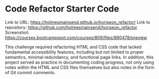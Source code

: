 # Code Refactor Starter Code
Link to URL: https://holmesmainsend.github.io/horiseon_refactor/
Link to repository: https://github.com/holmesmainsend/horiseon_refactor
Screenshot: https://courses.bootcampspot.com/courses/809/files/890478/preview

This challenge required refactoring HTML and CSS code that lacked fundamental accessibility features, including but not limited to proper semantics, minimal redundancy, and functional page links. In addition, this project served as practice in documenting coding progress, not only using notes within the HTML and CSS files themselves but also notes in the form of Git commit comments.